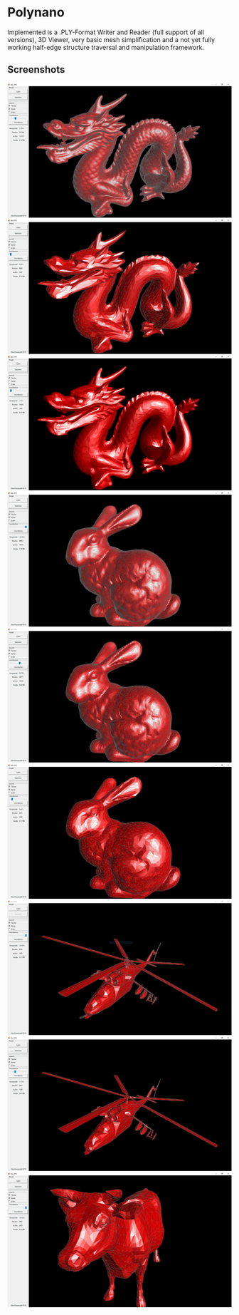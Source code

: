 # Polynano

Implemented is a .PLY-Format Writer and Reader (full support of all versions), 3D Viewer, very basic mesh simplification and a not yet fully working half-edge structure traversal and manipulation framework.   

## Screenshots

![](/resources/screenshots/0.1.0/2.PNG)
![](/resources/screenshots/0.1.0/3.PNG)
![](/resources/screenshots/0.1.0/4.PNG)
![](/resources/screenshots/0.1.0/7.PNG)
![](/resources/screenshots/0.1.0/8.PNG)
![](/resources/screenshots/0.1.0/9.PNG)
![](/resources/screenshots/0.1.0/10.PNG)
![](/resources/screenshots/0.1.0/11.PNG)
![](/resources/screenshots/0.1.0/5.PNG)
